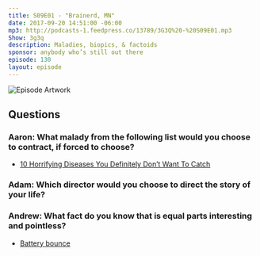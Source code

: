 ```yaml
---
title: S09E01 - "Brainerd, MN"
date: 2017-09-20 14:51:00 -06:00
mp3: http://podcasts-1.feedpress.co/13789/3G3Q%20-%20S09E01.mp3
Show: 3g3q
description: Maladies, biopics, & factoids
sponsor: anybody who’s still out there
episode: 130
layout: episode
---
```


![Episode Artwork](http://l.gdwn.co/4fOZQx.jpg)

## Questions 

### Aaron: What malady from the following list would you choose to contract, if forced to choose? 
* [10 Horrifying Diseases You Definitely Don’t Want To Catch](http://listverse.com/2014/02/15/10-diseases-or-disorders-you-never-want-to-get/)

### Adam: Which director would you choose to direct the story of your life?

### Andrew: What fact do you know that is equal parts interesting and pointless?
* [Battery bounce](https://www.geek.com/science/why-do-dead-alkaline-batteries-bounce-1603759/)

